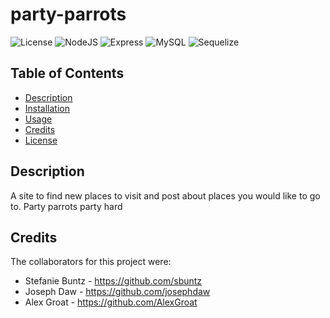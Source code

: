 # party-parrots
![License](https://img.shields.io/badge/License-MIT-yellow.svg)
![NodeJS](https://img.shields.io/badge/node.js-6DA55F.svg?&logo=node.js&logoColor=white)
![Express](https://img.shields.io/badge/express-000000?&logo=express&logoColor=white)
![MySQL](https://img.shields.io/badge/mysql-4479A1.svg?&logo=mysql&logoColor=white)
![Sequelize](https://img.shields.io/badge/sequelize-52B0E7.svg?&logo=sequelize&logoColor=white)

## Table of Contents
- [Description](#description)
- [Installation](#installation)
- [Usage](#usage)
- [Credits](#credits)
- [License](#license)

## Description
A site to find new places to visit and post about places you would like to go to. Party parrots party hard

## Credits
The collaborators for this project were: 
- Stefanie Buntz - https://github.com/sbuntz 
- Joseph Daw - https://github.com/josephdaw
- Alex Groat - https://github.com/AlexGroat